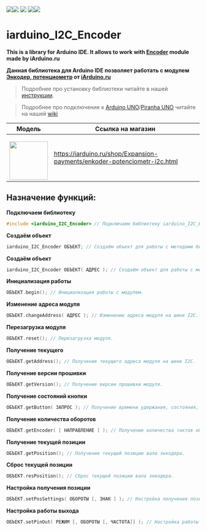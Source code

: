 [![](https://iarduino.ru/img/logo.svg)](https://iarduino.ru)[![](https://wiki.iarduino.ru/img/git-shop.svg?3)](https://iarduino.ru) [![](https://wiki.iarduino.ru/img/git-wiki.svg?2)](https://wiki.iarduino.ru) [![](https://wiki.iarduino.ru/img/git-lesson.svg?2)](https://lesson.iarduino.ru)[![](https://wiki.iarduino.ru/img/git-forum.svg?2)](http://forum.trema.ru)

# iarduino\_I2C\_Encoder

**This is a library for Arduino IDE. It allows to work with [Encoder](https://iarduino.ru/shop/Expansion-payments/enkoder-potenciometr-i2c.html) module made by iArduino.ru**

**Данная библиотека для Arduino IDE позволяет работать с модулем [Энкодер, потенциометр](https://iarduino.ru/shop/Expansion-payments/enkoder-potenciometr-i2c.html) от [iArduino.ru](https://iarduino.ru)**

> Подробнее про установку библиотеки читайте в нашей [инструкции](https://wiki.iarduino.ru/page/Installing_libraries/).

> Подробнее про подключение к [Arduino UNO](https://iarduino.ru/shop/boards/arduino-uno-r3.html)/[Piranha UNO](https://iarduino.ru/shop/boards/piranha-uno-r3.html) читайте на нашей [wiki](https://wiki.iarduino.ru/page/potentiometer-i2c/#h3_3)

| Модель | Ссылка на магазин |
|---|---|
| <p></p> <img src="https://wiki.iarduino.ru/img/resources/1190/1190.svg" width="100px"></img>| https://iarduino.ru/shop/Expansion-payments/enkoder-potenciometr-i2c.html |


## Назначение функций:

**Подключаем библиотеку** 

```C++
#include <iarduino_I2C_Encoder> // Подключаем библиотеку iarduino_I2C_Encoder для работы с модулем.
```

**Создаём объект** 

```C++
iarduino_I2C_Encoder ОБЪЕКТ; // Создаём объект для работы с методами библиотеки без указания адреса модуля на шине I2C.
```

**Создаём объект** 

```C++
iarduino_I2C_Encoder ОБЪЕКТ( АДРЕС ); // Создаём объект для работы с методами библиотеки указывая адрес модуля на шине I2C.
```

**Инициализация работы** 

```C++
ОБЪЕКТ.begin(); // Инициализация работы с модулем.
```

**Изменение адреса модуля** 

```C++
ОБЪЕКТ.changeAddress( АДРЕС ); // Изменение адреса модуля на шине I2C.
```

**Перезагрузка модуля**

```C++
ОБЪЕКТ.reset(); // Перезагрузка модуля.
```

**Получение текущего** 

```C++
ОБЪЕКТ.getAddress(); // Получение текущего адреса модуля на шине I2C.
```

**Получение версии прошивки** 

```C++
ОБЪЕКТ.getVersion(); // Получение версии прошивки модуля.
```

**Получение состояний кнопки** 

```C++
ОБЪЕКТ.getButton( ЗАПРОС ); // Получение времени удержания, состояния, или события кнопки.
```

**Получение количества оборотов** 

```C++
ОБЪЕКТ.getEncoder( [ НАПРАВЛЕНИЕ ] ); // Получение количества тактов оборота энкодера.
```

**Получение текущей позиции** 

```C++
ОБЪЕКТ.getPosition(); // Получение текущей позиции вала энкодера.
```

**Сброс текущей позиции** 

```C++
ОБЪЕКТ.resPosition(); // Сброс текущей позиции вала энкодера.
```

**Настройка получения позиции** 

```C++
ОБЪЕКТ.setPosSettings( ОБОРОТЫ [, ЗНАК ] ); // Настройка получения позиции вала энкодера.
```

**Настройка работы выхода** 

```C++
ОБЪЕКТ.setPinOut( РЕЖИМ [, ОБОРОТЫ [, ЧАСТОТА]] ); // Настройка работы выхода модуля.
```

